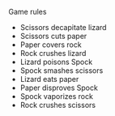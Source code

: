 Game rules
- Scissors decapitate lizard
- Scissors cuts paper
- Paper covers rock
- Rock crushes lizard
- Lizard poisons Spock
- Spock smashes scissors
- Lizard eats paper
- Paper disproves Spock
- Spock vaporizes rock
- Rock crushes scissors



